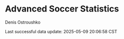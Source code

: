 # Advanced Soccer Statistics
Denis Ostroushko

<!-- gfm -->

Last successful data update: 2025-05-09 20:06:58 CST
